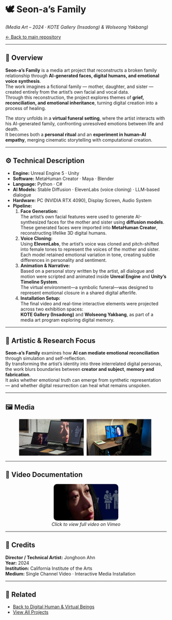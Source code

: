 # 🕊️ Seon-a’s Family  
*(Media Art – 2024 · KOTE Gallery (Insadong) & Wolseong Yakbang)*  

[← Back to main repository](https://github.com/reusahn/Unity-Unreal-Interaction-Research/tree/main)

---

## 🧩 Overview  
**Seon-a’s Family** is a media art project that reconstructs a broken family relationship through **AI-generated faces, digital humans, and emotional voice synthesis**.  
The work imagines a fictional family — mother, daughter, and sister — created entirely from the artist’s own facial and vocal data.  
Through this reconstruction, the project explores themes of **grief, reconciliation, and emotional inheritance**, turning digital creation into a process of healing.  

The story unfolds in a **virtual funeral setting**, where the artist interacts with his AI-generated family, confronting unresolved emotions between life and death.  
It becomes both a **personal ritual** and an **experiment in human–AI empathy**, merging cinematic storytelling with computational creation.

---

## ⚙️ Technical Description  
- **Engine:** Unreal Engine 5 · Unity  
- **Software:** MetaHuman Creator · Maya · Blender  
- **Language:** Python · C#  
- **AI Models:** Stable Diffusion · ElevenLabs (voice cloning) · LLM-based dialogue  
- **Hardware:** PC (NVIDIA RTX 4090), Display Screen, Audio System  
- **Pipeline:**  
  1. **Face Generation:**  
     The artist’s own facial features were used to generate AI-synthesized faces for the mother and sister using **diffusion models**.  
     These generated faces were imported into **MetaHuman Creator**, reconstructing lifelike 3D digital humans.  
  2. **Voice Cloning:**  
     Using **ElevenLabs**, the artist’s voice was cloned and pitch-shifted into female tones to represent the voices of the mother and sister.  
     Each model retained emotional variation in tone, creating subtle differences in personality and sentiment.  
  3. **Animation & Narrative:**  
     Based on a personal story written by the artist, all dialogue and motion were scripted and animated inside **Unreal Engine** and **Unity’s Timeline System**.  
     The virtual environment—a symbolic funeral—was designed to represent emotional closure in a shared digital afterlife.  
  4. **Installation Setup:**  
     The final video and real-time interactive elements were projected across two exhibition spaces:  
     **KOTE Gallery (Insadong)** and **Wolseong Yakbang**, as part of a media art program exploring digital memory.

---

## 🧠 Artistic & Research Focus  
**Seon-a’s Family** examines how **AI can mediate emotional reconciliation** through simulation and self-reflection.  
By transforming the artist’s identity into three interrelated digital personas, the work blurs boundaries between **creator and subject**, **memory and fabrication**.  
It asks whether emotional truth can emerge from synthetic representation — and whether digital resurrection can heal what remains unspoken.

---

## 🖼️ Media
<p align="center">
  <img src="./media/SeonaFamily_01.jpg" width="40%" style="margin-right:5px;"/>  
  <img src="./media/SeonaFamily_02.jpg" width="40%" style="margin-right:5px;"/>
</p>

---

## 🎥 Video Documentation
<p align="center">
  <a href="https://vimeo.com/your-video-link-here" target="_blank">
    <img src="./media/SeonaFamily_Thumb.jpg" width="40%" style="border-radius:10px;"/>
  </a>
  <br>
  <em>Click to view full video on Vimeo</em>
</p>

---

## 👤 Credits  
**Director / Technical Artist:** Jonghoon Ahn  
**Year:** 2024  
**Institution:** California Institute of the Arts  
**Medium:** Single Channel Video · Interactive Media Installation  

---

## 🔗 Related  
- [Back to Digital Human & Virtual Beings](../README.md)  
- [View All Projects](https://github.com/reusahn/Unity-Unreal-Interaction-Research/tree/main)
